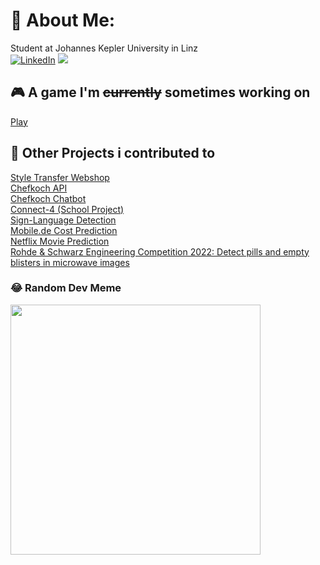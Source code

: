 # 💫 About Me:
Student at Johannes Kepler University in Linz\
[![LinkedIn](https://img.shields.io/badge/LinkedIn-%230077B5.svg?logo=linkedin&logoColor=white)](https://linkedin.com/in/https://www.linkedin.com/in/florian-eder-9028b6239/) ![](https://komarev.com/ghpvc/?username=FlorianEder&color=brightgreen) 

## 🎮 A game I'm ~~currently~~ sometimes working on
[Play](https://florianeder.github.io/)

## 🤝 Other Projects i contributed to
[Style Transfer Webshop](https://github.com/THDMoritzEnderle/Style-Transfert-Webshop)\
[Chefkoch API](https://github.com/THDMoritzEnderle/chefkoch)\
[Chefkoch Chatbot](https://github.com/THDMoritzEnderle/chefbot)\
[Connect-4 (School Project)](https://github.com/THDMoritzEnderle/connect-4)\
[Sign-Language Detection](https://github.com/THDMoritzEnderle/Sign-language)\
[Mobile.de Cost Prediction](https://github.com/THDMoritzEnderle/Mobile.de)\
[Netflix Movie Prediction](https://github.com/THDMoritzEnderle/netflix_prediction)\
[Rohde & Schwarz Engineering Competition 2022: Detect pills and empty blisters in microwave images](https://github.com/THDMoritzEnderle/detect-the-difference)

### 😂 Random Dev Meme
<img src='https://randommeme-five.vercel.app/' style="height: 400px;"/>
